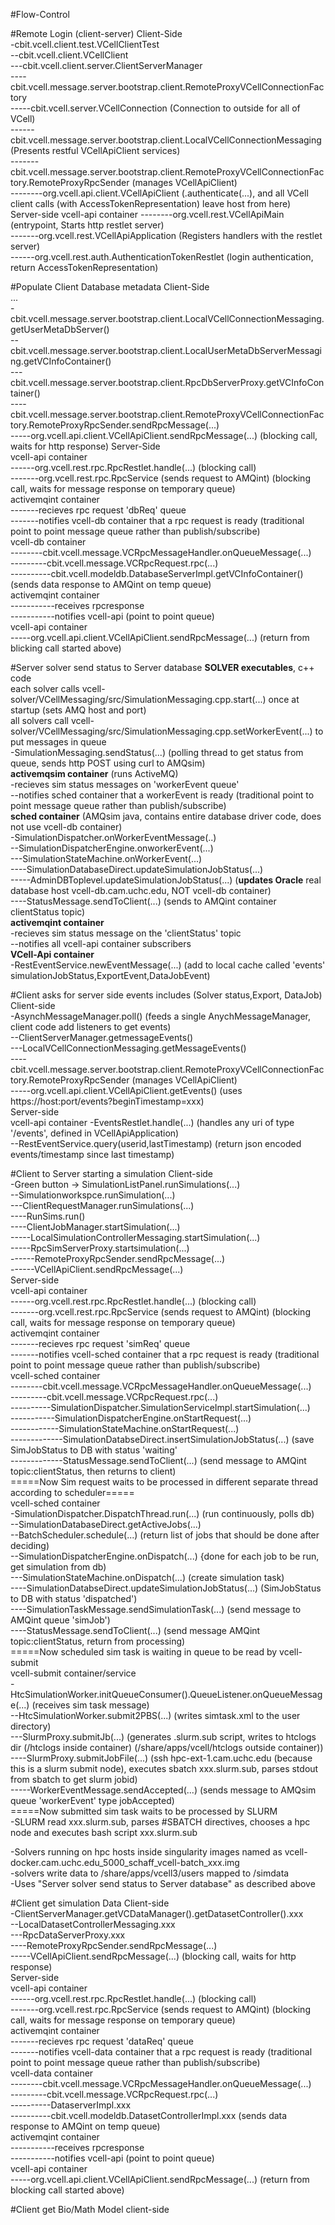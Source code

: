 #Flow-Control

#Remote Login (client-server)
Client-Side  
-cbit.vcell.client.test.VCellClientTest  
--cbit.vcell.client.VCellClient  
---cbit.vcell.client.server.ClientServerManager  
----cbit.vcell.message.server.bootstrap.client.RemoteProxyVCellConnectionFactory  
-----cbit.vcell.server.VCellConnection (Connection to outside for all of VCell)  
------cbit.vcell.message.server.bootstrap.client.LocalVCellConnectionMessaging (Presents restful VCellApiClient services)  
-------cbit.vcell.message.server.bootstrap.client.RemoteProxyVCellConnectionFactory.RemoteProxyRpcSender (manages VCellApiClient)  
--------org.vcell.api.client.VCellApiClient (.authenticate(...), and all VCell client calls (with AccessTokenRepresentation) leave host from here)  
Server-side
vcell-api container 
--------org.vcell.rest.VCellApiMain (entrypoint, Starts http restlet server)  
-------org.vcell.rest.VCellApiApplication (Registers handlers with the restlet server)  
------org.vcell.rest.auth.AuthenticationTokenRestlet (login authentication, return AccessTokenRepresentation)  

#Populate Client Database metadata
Client-Side  
...  
-cbit.vcell.message.server.bootstrap.client.LocalVCellConnectionMessaging.getUserMetaDbServer()  
--cbit.vcell.message.server.bootstrap.client.LocalUserMetaDbServerMessaging.getVCInfoContainer()  
---cbit.vcell.message.server.bootstrap.client.RpcDbServerProxy.getVCInfoContainer()  
----cbit.vcell.message.server.bootstrap.client.RemoteProxyVCellConnectionFactory.RemoteProxyRpcSender.sendRpcMessage(...)  
-----org.vcell.api.client.VCellApiClient.sendRpcMessage(...)  (blocking call, waits for http response)
Server-Side  
vcell-api container  
------org.vcell.rest.rpc.RpcRestlet.handle(...) (blocking call)  
-------org.vcell.rest.rpc.RpcService  (sends request to AMQint) (blocking call, waits for message response on temporary queue)  
activemqint container  
-------recieves rpc request 'dbReq' queue  
-------notifies vcell-db container that a rpc request is ready (traditional point to point message queue rather than publish/subscribe)  
vcell-db container  
--------cbit.vcell.message.VCRpcMessageHandler.onQueueMessage(...)  
---------cbit.vcell.message.VCRpcRequest.rpc(...)  
----------cbit.vcell.modeldb.DatabaseServerImpl.getVCInfoContainer()  (sends data response to AMQint on temp queue)  
activemqint container  
-----------receives rpcresponse  
-----------notifies vcell-api (point to point queue)  
vcell-api container  
-----org.vcell.api.client.VCellApiClient.sendRpcMessage(...)  (return from blicking call started above)  


#Server solver send status to Server database
**SOLVER executables**, c++ code  
each solver calls vcell-solver/VCellMessaging/src/SimulationMessaging.cpp.start(...) once at startup (sets AMQ host and port)  
all solvers call vcell-solver/VCellMessaging/src/SimulationMessaging.cpp.setWorkerEvent(...) to put messages in queue  
-SimulationMessaging.sendStatus(...) (polling thread to get status from queue, sends http POST using curl to AMQsim)  
**activemqsim container**  (runs ActiveMQ)  
-recieves sim status messages on 'workerEvent queue'  
--notifies sched container that a workerEvent is ready (traditional point to point message queue rather than publish/subscribe)  
**sched container**  (AMQsim java, contains entire database driver code, does not use vcell-db container)  
-SimulationDispatcher.onWorkerEventMessage(..)  
--SimulationDispatcherEngine.onworkerEvent(...)  
---SimulationStateMachine.onWorkerEvent(...)  
----SimulationDatabaseDirect.updateSimulationJobStatus(...)  
-----AdminDBToplevel.updateSimulationJobStatus(...)  (**updates Oracle** real database host vcell-db.cam.uchc.edu, NOT vcell-db container)  
----StatusMessage.sendToClient(...) (sends to AMQint container clientStatus topic)  
**activemqint container**  
-recieves sim status message on the 'clientStatus' topic  
--notifies all vcell-api container subscribers  
**VCell-Api container**  
-RestEventService.newEventMessage(...)  (add to local cache called 'events' simulationJobStatus,ExportEvent,DataJobEvent)  

#Client asks for server side events includes (Solver status,Export, DataJob)
Client-side  
-AsynchMessageManager.poll() (feeds a single AnychMessageManager, client code add listeners to get events)  
--ClientServerManager.getmessageEvents()  
---LocalVCellConnectionMessaging.getMessageEvents()  
----cbit.vcell.message.server.bootstrap.client.RemoteProxyVCellConnectionFactory.RemoteProxyRpcSender (manages VCellApiClient)  
-----org.vcell.api.client.VCellApiClient.getEvents() (uses https://host:port/events?beginTimestamp=xxx)  
Server-side  
vcell-api container
-EventsRestlet.handle(...) (handles any uri of type '/events', defined in VCellApiApplication)  
--RestEventService.query(userid,lastTimestamp) (return json encoded events/timestamp since last timestamp)  

#Client to Server starting a simulation
Client-side  
-Green button -> SimulationListPanel.runSimulations(...)  
--Simulationworkspce.runSimulation(...)  
---ClientRequestManager.runSimulations(...)  
----RunSims.run()  
----ClientJobManager.startSimulation(...)  
-----LocalSimulationControllerMessaging.startSimulation(...)  
-----RpcSimServerProxy.startsimulation(...)  
------RemoteProxyRpcSender.sendRpcMessage(...)  
------VCellApiClient.sendRpcMessage(...)  
Server-side  
vcell-api container  
------org.vcell.rest.rpc.RpcRestlet.handle(...) (blocking call)  
-------org.vcell.rest.rpc.RpcService (sends request to AMQint) (blocking call, waits for message response on temporary queue)  
activemqint container  
-------recieves rpc request 'simReq' queue  
-------notifies vcell-sched container that a rpc request is ready (traditional point to point message queue rather than publish/subscribe)  
vcell-sched container  
--------cbit.vcell.message.VCRpcMessageHandler.onQueueMessage(...)  
---------cbit.vcell.message.VCRpcRequest.rpc(...)  
----------SimulationDispatcher.SimulationServiceImpl.startSimulation(...)  
-----------SimulationDispatcherEngine.onStartRequest(...)  
------------SimulationStateMachine.onStartRequest(...)  
-------------SimulationDatabseDirect.insertSimulationJobStatus(...) (save SimJobStatus to DB with status 'waiting'  
-------------StatusMessage.sendToClient(...) (send message to AMQint topic:clientStatus, then returns to client)  
=====Now Sim request waits to be processed in different separate thread according to scheduler=====  
vcell-sched container  
-SimulationDispatcher.DispatchThread.run(...) (run continuously, polls db)  
--SimulationDatabaseDirect.getActiveJobs(...)  
--BatchScheduler.schedule(...) (return list of jobs that should be done after deciding)  
--SimulationDispatcherEngine.onDispatch(...) {done for each job to be run, get simulation from db)  
---SimulationStateMachine.onDispatch(...) (create simulation task)  
----SimulationDatabseDirect.updateSimulationJobStatus(...) (SimJobStatus to DB with status 'dispatched')  
----SimulationTaskMessage.sendSimulationTask(...) (send message to AMQint queue 'simJob')  
----StatusMessage.sendToClient(...) (send message AMQint topic:clientStatus, return from processing)  
=====Now scheduled sim task is waiting in queue to be read by vcell-submit  
vcell-submit container/service  
-HtcSimulationWorker.initQueueConsumer().QueueListener.onQueueMessage(...) (receives sim task message)  
--HtcSimulationWorker.submit2PBS(...) (writes simtask.xml to the user directory)  
---SlurmProxy.submitJb(...) (generates .slurm.sub script, writes to htclogs dir (/htclogs inside container) (/share/apps/vcell/htclogs outside container))  
----SlurmProxy.submitJobFile(...) (ssh hpc-ext-1.cam.uchc.edu (because this is a slurm submit node), executes sbatch xxx.slurm.sub, parses stdout from sbatch to get slurm jobid)  
-----WorkerEventMessage.sendAccepted(...) (sends message to AMQsim queue 'workerEvent' type jobAccepted)  
=====Now submitted sim task waits to be processed by SLURM  
-SLURM read xxx.slurm.sub, parses #SBATCH directives, chooses a hpc node and executes bash script xxx.slurm.sub  
 


-Solvers running on hpc hosts inside singularity images named as vcell-docker.cam.uchc.edu_5000_schaff_vcell-batch_xxx.img  
-solvers write data to /share/apps/vcell3/users mapped to /simdata  
-Uses "Server solver send status to Server database" as described above  

#Client get simulation Data
Client-side  
-ClientServerManager.getVCDataManager().getDatasetController().xxx  
--LocalDatasetControllerMessaging.xxx  
---RpcDataServerProxy.xxx  
----RemoteProxyRpcSender.sendRpcMessage(...)  
-----VCellApiClient.sendRpcMessage(...) (blocking call, waits for http response)  
Server-side  
vcell-api container  
------org.vcell.rest.rpc.RpcRestlet.handle(...) (blocking call)  
-------org.vcell.rest.rpc.RpcService  (sends request to AMQint) (blocking call, waits for message response on temporary queue)  
activemqint container  
-------recieves rpc request 'dataReq' queue  
-------notifies vcell-data container that a rpc request is ready (traditional point to point message queue rather than publish/subscribe)  
vcell-data container  
--------cbit.vcell.message.VCRpcMessageHandler.onQueueMessage(...)  
---------cbit.vcell.message.VCRpcRequest.rpc(...)  
----------DataserverImpl.xxx  
----------cbit.vcell.modeldb.DatasetControllerImpl.xxx  (sends data response to AMQint on temp queue)  
activemqint container  
-----------receives rpcresponse  
-----------notifies vcell-api (point to point queue)  
vcell-api container  
-----org.vcell.api.client.VCellApiClient.sendRpcMessage(...)  (return from blocking call started above)  


#Client get Bio/Math Model
client-side


